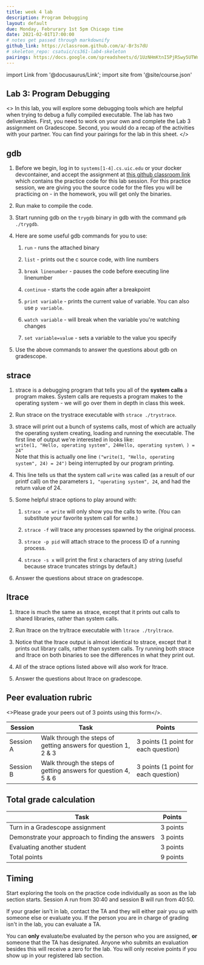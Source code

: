 ```yaml
---
title: week 4 lab
description: Program Debugging
layout: default
due: Monday, Februrary 1st 5pm Chicago time
date: 2021-02-01T17:00:00
# notes get passed through markdownify
github_link: https://classroom.github.com/a/-Br3s7dU
# skeleton_repo: csatuic/cs361-lab4-skeleton
pairings: https://docs.google.com/spreadsheets/d/1UzNHmKtnI5PjRSwy5UTWnm3Ys15FnLZ9LV19HhO49fk
---
```

import Link from '@docusaurus/Link';
import site from '@site/course.json'



## Lab 3: Program Debugging

<>
In this lab, you will explore some debugging tools which are helpful when trying to debug a fully compiled executable. 
The lab has two deliverables. First, you need to work on your own and complete the Lab 3 assignment on Gradescope. Second, you would do a recap of the activities with your partner. You can find your pairings for the lab in <Link to={frontMatter.pairings}>this sheet</Link>.
</>

## gdb

1.  Before we begin, log in to `systems[1-4].cs.uic.edu` or your docker devcontainer, and accept the assignment at [this github classroom link](https://classroom.github.com/a/-Br3s7dU) which contains the practice code for this lab session. For this practice session, we are giving you the source code for the files you will be practicing on - in the homework, you will get only the binaries.

2.  Run make to compile the code.

3.  Start running gdb on the `trygdb` binary in gdb with the command
    `gdb ./trygdb`.

4.  Here are some useful gdb commands for you to use:

    1.  `run` - runs the attached binary

    2.  `list` - prints out the c source code, with line numbers

    3.  `break linenumber` - pauses the code before executing line
        linenumber

    4.  `continue` - starts the code again after a breakpoint

    5.  `print variable` - prints the current value of variable. You can also use `p variable`.

    6.  `watch variable` - will break when the variable you're watching changes

    7.  `set variable=value` - sets a variable to the value you specify

5.  Use the above commands to answer the questions about gdb on
    gradescope.

## strace

1.  strace is a debugging program that tells you all of the **system
    calls** a program makes. System calls are requests a program makes
    to the operating system - we will go over them in depth in class
    this week.

2.  Run strace on the trystrace executable with `strace ./trystrace`.

3.  strace will print out a bunch of systems calls, most of which are
    actually the operating system creating, loading and running the
    executable. The first line of output we're interested in looks like:\
    `write(1, "Hello, operating system", 24Hello, operating system\
    ) = 24"`\
    Note that this is actually one line `("write(1, "Hello, operating
    system", 24) = 24")` being interrupted by our program printing.

4.  This line tells us that the system call `write` was called (as a
    result of our printf call) on the parameters `1, "operating system", 24`,
    and had the return value of 24.

5.  Some helpful strace options to play around with:

    1.  `strace -e write` will only show you the calls to write. (You
        can substitute your favorite system call for write.)

    2.  `strace -f` will trace any processes spawned by the original
        process.

    3.  `strace -p pid` will attach strace to the process ID of a
        running process.

    4.  `strace -s x` will print the first x characters of any string
        (useful because strace truncates strings by default.)

6.  Answer the questions about strace on gradescope.

## ltrace

1.  ltrace is much the same as strace, except that it prints out calls
    to shared libraries, rather than system calls.

2.  Run ltrace on the tryltrace executable with `ltrace ./tryltrace`.

3.  Notice that the ltrace output is almost identical to strace, except that it prints out library calls, rather than system calls. Try running both strace and ltrace on both binaries to see the differences in what they print out.

4.  All of the strace options listed above will also work for ltrace.

5.  Answer the questions about ltrace on gradescope.


## Peer evaluation rubric


<>Please grade your peers out of 3 points using <Link to={site.eval_link}>this form</Link></>.

| Session | Task | Points |
|---|---|---|
| Session A | Walk through the steps of getting answers for question 1, 2 & 3 | 3 points (1 point for each question) |
| Session B | Walk through the steps of getting answers for question 4, 5 & 6 | 3 points (1 point for each question) |

## Total grade calculation

| Task | Points |
|---|---|
| Turn in a Gradescope assignment | 3 points |
| Demonstrate your approach to finding the answers | 3 points |
| Evaluating another student | 3 points |
| Total points | 9 points |

## Timing 

Start exploring the tools on the practice code individually as soon as the lab section starts. Session A run from 30:40 and session B will run from 40:50. 

If your grader isn't in lab, contact the TA and they will either pair you up with someone else or evaluate you. If the person you are in charge of grading isn't in the lab, you can evaluate a TA.

You can **only** evaluate/be evaluated by the person who you are assigned, **or** someone that the TA has designated. Anyone who submits an evaluation besides this will receive a zero for the lab. You will only receive points if you show up in your registered lab section.
